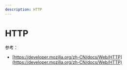 ```yaml
---
description: HTTP
---
```


# HTTP

参考：

* [https://developer.mozilla.org/zh-CN/docs/Web/HTTP](https://developer.mozilla.org/zh-CN/docs/Web/HTTP)
